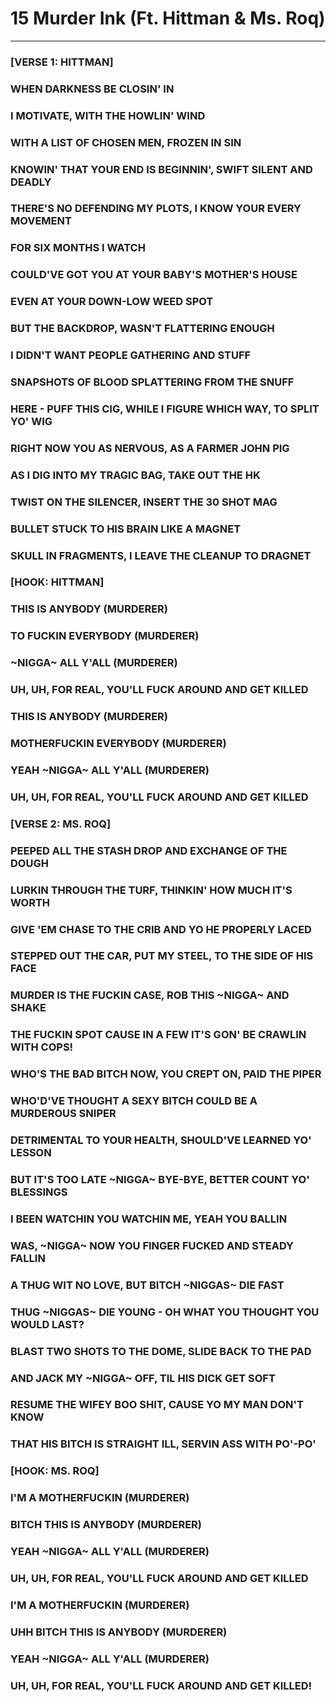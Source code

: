 # 15 Murder Ink (Ft. Hittman & Ms. Roq)
-----

### [VERSE 1: HITTMAN]  
### WHEN DARKNESS BE CLOSIN' IN  
### I MOTIVATE, WITH THE HOWLIN' WIND  
### WITH A LIST OF CHOSEN MEN, FROZEN IN SIN  
### KNOWIN' THAT YOUR END IS BEGINNIN', SWIFT SILENT AND DEADLY  
### THERE'S NO DEFENDING MY PLOTS, I KNOW YOUR EVERY MOVEMENT  
### FOR SIX MONTHS I WATCH  
### COULD'VE GOT YOU AT YOUR BABY'S MOTHER'S HOUSE  
### EVEN AT YOUR DOWN-LOW WEED SPOT  
### BUT THE BACKDROP, WASN'T FLATTERING ENOUGH  
### I DIDN'T WANT PEOPLE GATHERING AND STUFF ​  
### SNAPSHOTS OF BLOOD SPLATTERING FROM THE SNUFF  
### HERE - PUFF THIS CIG, WHILE I FIGURE WHICH WAY, TO SPLIT YO' WIG  
### RIGHT NOW YOU AS NERVOUS, AS A FARMER JOHN PIG  
### AS I DIG INTO MY TRAGIC BAG, TAKE OUT THE HK  
### TWIST ON THE SILENCER, INSERT THE 30 SHOT MAG ​  
### BULLET STUCK TO HIS BRAIN LIKE A MAGNET  
### SKULL IN FRAGMENTS, I LEAVE THE CLEANUP TO DRAGNET  
### 
### [HOOK: HITTMAN]  
### THIS IS ANYBODY (MURDERER)  
### TO FUCKIN EVERYBODY (MURDERER)  
### ~NIGGA~ ALL Y'ALL (MURDERER)  
### UH, UH, FOR REAL, YOU'LL FUCK AROUND AND GET KILLED  
### THIS IS ANYBODY (MURDERER)  
### MOTHERFUCKIN EVERYBODY (MURDERER)  
### YEAH ~NIGGA~ ALL Y'ALL (MURDERER)  
### UH, UH, FOR REAL, YOU'LL FUCK AROUND AND GET KILLED  
### 
### [VERSE 2: MS. ROQ]  
### PEEPED ALL THE STASH DROP AND EXCHANGE OF THE DOUGH  
### LURKIN THROUGH THE TURF, THINKIN' HOW MUCH IT'S WORTH  
### GIVE 'EM CHASE TO THE CRIB AND YO HE PROPERLY LACED  
### STEPPED OUT THE CAR, PUT MY STEEL, TO THE SIDE OF HIS FACE  
### MURDER IS THE FUCKIN CASE, ROB THIS ~NIGGA~ AND SHAKE  
### THE FUCKIN SPOT CAUSE IN A FEW IT'S GON' BE CRAWLIN WITH COPS!  
### WHO'S THE BAD BITCH NOW, YOU CREPT ON, PAID THE PIPER  
### WHO'D'VE THOUGHT A SEXY BITCH COULD BE A MURDEROUS SNIPER  
### DETRIMENTAL TO YOUR HEALTH, SHOULD'VE LEARNED YO' LESSON  
### BUT IT'S TOO LATE ~NIGGA~ BYE-BYE, BETTER COUNT YO' BLESSINGS  
### I BEEN WATCHIN YOU WATCHIN ME, YEAH YOU BALLIN  
### WAS, ~NIGGA~ NOW YOU FINGER FUCKED AND STEADY FALLIN  
### A THUG WIT NO LOVE, BUT BITCH ~NIGGAS~ DIE FAST  
### THUG ~NIGGAS~ DIE YOUNG - OH WHAT YOU THOUGHT YOU WOULD LAST?  
### BLAST TWO SHOTS TO THE DOME, SLIDE BACK TO THE PAD  
### AND JACK MY ~NIGGA~ OFF, TIL HIS DICK GET SOFT  
### RESUME THE WIFEY BOO SHIT, CAUSE YO MY MAN DON'T KNOW  
### THAT HIS BITCH IS STRAIGHT ILL, SERVIN ASS WITH PO'-PO'  
### 
### [HOOK: MS. ROQ]  
### I'M A MOTHERFUCKIN (MURDERER)  
### BITCH THIS IS ANYBODY (MURDERER)  
### YEAH ~NIGGA~ ALL Y'ALL (MURDERER)  
### UH, UH, FOR REAL, YOU'LL FUCK AROUND AND GET KILLED  
### I'M A MOTHERFUCKIN (MURDERER)  
### UHH BITCH THIS IS ANYBODY (MURDERER)  
### YEAH ~NIGGA~ ALL Y'ALL (MURDERER)  
### UH, UH, FOR REAL, YOU'LL FUCK AROUND AND GET KILLED!

